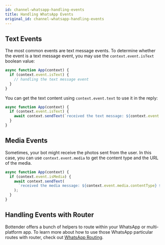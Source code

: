 ```yaml
---
id: channel-whatsapp-handling-events
title: Handling WhatsApp Events
original_id: channel-whatsapp-handling-events
---
```


## Text Events

The most common events are text message events. To determine whether the event is a text message event, you may use the `context.event.isText` boolean value:

```js
async function App(context) {
  if (context.event.isText) {
    // handling the text message event
  }
}
```

You can get the text content using `context.event.text` to use it in the reply:

```js
async function App(context) {
  if (context.event.isText) {
    await context.sendText(`received the text message: ${context.event.text}`);
  }
}
```

## Media Events

Sometimes, your bot might receive the photos sent from the user. In this case, you can use `context.event.media` to get the content type and the URL of the media.

```js
async function App(context) {
  if (context.event.isMedia) {
    await context.sendText(
      `received the media message: ${context.event.media.contentType} ${context.event.media.url}`
    );
  }
}
```

## Handling Events with Router

Bottender offers a bunch of helpers to route within your WhatsApp or multi-platform app. To learn more about how to use those WhatsApp particular routes with router, check out [WhatsApp Routing](channel-whatsapp-routing.md).
